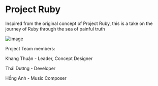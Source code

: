 # Project Ruby

Inspired from the original concept of Project Ruby, this is a take on the journey of Ruby through the sea of painful truth

![image](https://github.com/IncydeMe/Project-2D-Ruby/assets/140885175/ea450961-0644-4c5c-b618-da9b0ab054b2)

Project Team members:

Khang Thuận - Leader, Concept Designer

Thái Dương - Developer

Hồng Anh - Music Composer
